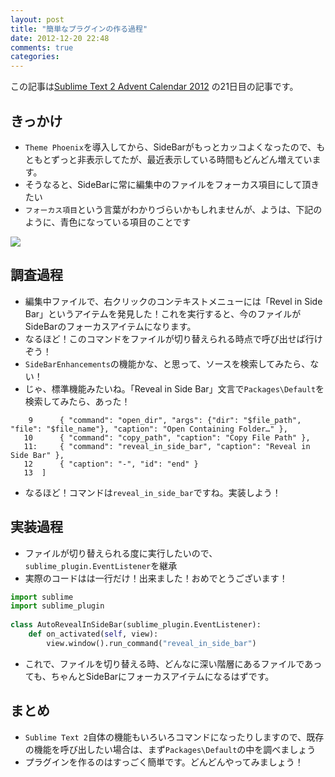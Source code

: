 ```yaml
---
layout: post
title: "簡単なプラグインの作る過程"
date: 2012-12-20 22:48
comments: true
categories: 
---
```


この記事は[Sublime Text 2 Advent Calendar 2012](http://www.adventar.org/calendars/20) の21日目の記事です。

## きっかけ
- `Theme Phoenix`を導入してから、SideBarがもっとカッコよくなったので、もともとずっと非表示してたが、最近表示している時間もどんどん増えています。
- そうなると、SideBarに常に編集中のファイルをフォーカス項目にして頂きたい
- `フォーカス項目`という言葉がわかりづらいかもしれませんが、ようは、下記のように、青色になっている項目のことです

![](https://lh6.googleusercontent.com/-NhQOSIsH4fQ/UNMYmJCyyUI/AAAAAAAACDg/IppMrD7BN6w/s800/Screen%2520Shot%25202012-12-20%2520at%252022.53.33.png)

## 調査過程
- 編集中ファイルで、右クリックのコンテキストメニューには「Revel in Side Bar」というアイテムを発見した！これを実行すると、今のファイルがSideBarのフォーカスアイテムになります。
- なるほど！このコマンドをファイルが切り替えられる時点で呼び出せば行けぞう！
- `SideBarEnhancements`の機能かな、と思って、ソースを検索してみたら、ない！
- じゃ、標準機能みたいね。「Reveal in Side Bar」文言で`Packages\Default`を検索してみたら、あった！

```
    9      { "command": "open_dir", "args": {"dir": "$file_path", "file": "$file_name"}, "caption": "Open Containing Folder…" },
   10      { "command": "copy_path", "caption": "Copy File Path" },
   11:     { "command": "reveal_in_side_bar", "caption": "Reveal in Side Bar" },
   12      { "caption": "-", "id": "end" }
   13  ]
```

- なるほど！コマンドは`reveal_in_side_bar`ですね。実装しよう！

## 実装過程
- ファイルが切り替えられる度に実行したいので、`sublime_plugin.EventListener`を継承
- 実際のコードはは一行だけ！出来ました！おめでとうございます！

```python
import sublime
import sublime_plugin
 
class AutoRevealInSideBar(sublime_plugin.EventListener):
    def on_activated(self, view):
        view.window().run_command("reveal_in_side_bar")
```

- これで、ファイルを切り替える時、どんなに深い階層にあるファイルであっても、ちゃんとSideBarにフォーカスアイテムになるはずです。

## まとめ
- `Sublime Text 2`自体の機能もいろいろコマンドになったりしますので、既存の機能を呼び出したい場合は、まず`Packages\Default`の中を調べましょう
- プラグインを作るのはすっごく簡単です。どんどんやってみましょう！